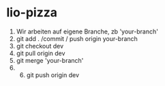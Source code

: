 # lio-pizza

1. Wir arbeiten auf eigene Branche, zb 'your-branch'
2. git add . /commit / push origin your-branch
3. git checkout dev
4. git pull origin dev
5. git merge 'your-branch'
6. 6. git push origin dev
